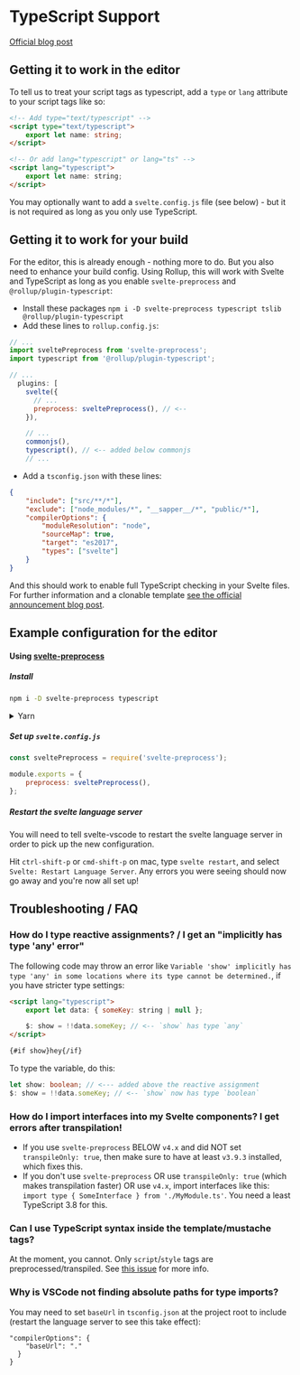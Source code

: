 # TypeScript Support

[Official blog post](https://svelte.dev/blog/svelte-and-typescript)

## Getting it to work in the editor

To tell us to treat your script tags as typescript, add a `type` or `lang` attribute to your script tags like so:

```html
<!-- Add type="text/typescript" -->
<script type="text/typescript">
    export let name: string;
</script>

<!-- Or add lang="typescript" or lang="ts" -->
<script lang="typescript">
    export let name: string;
</script>
```

You may optionally want to add a `svelte.config.js` file (see below) - but it is not required as long as you only use TypeScript.

## Getting it to work for your build

For the editor, this is already enough - nothing more to do. But you also need to enhance your build config. Using Rollup, this will work with Svelte and TypeScript as long as you enable `svelte-preprocess` and `@rollup/plugin-typescript`:

-   Install these packages `npm i -D svelte-preprocess typescript tslib @rollup/plugin-typescript`
-   Add these lines to `rollup.config.js`:

```js
// ...
import sveltePreprocess from 'svelte-preprocess';
import typescript from '@rollup/plugin-typescript';

// ...
  plugins: [
    svelte({
      // ...
      preprocess: sveltePreprocess(), // <--
    }),

    // ...
    commonjs(),
    typescript(), // <-- added below commonjs
    // ...
```

-   Add a `tsconfig.json` with these lines:

```json
{
    "include": ["src/**/*"],
    "exclude": ["node_modules/*", "__sapper__/*", "public/*"],
    "compilerOptions": {
        "moduleResolution": "node",
        "sourceMap": true,
        "target": "es2017",
        "types": ["svelte"]
    }
}
```

And this should work to enable full TypeScript checking in your Svelte files. For further information and a clonable template [see the official announcement blog post](https://svelte.dev/blog/svelte-and-typescript).

## Example configuration for the editor

#### Using [svelte-preprocess](https://github.com/sveltejs/svelte-preprocess)

##### Install

```sh
npm i -D svelte-preprocess typescript
```

<details>
<summary>Yarn</summary>

```sh
yarn add --dev svelte-preprocess typescript
```

</details>

##### Set up `svelte.config.js`

```js
const sveltePreprocess = require('svelte-preprocess');

module.exports = {
    preprocess: sveltePreprocess(),
};
```

##### Restart the svelte language server

You will need to tell svelte-vscode to restart the svelte language server in order to pick up the new configuration.

Hit `ctrl-shift-p` or `cmd-shift-p` on mac, type `svelte restart`, and select `Svelte: Restart Language Server`. Any errors you were seeing should now go away and you're now all set up!

## Troubleshooting / FAQ

### How do I type reactive assignments? / I get an "implicitly has type 'any' error"

The following code may throw an error like `Variable 'show' implicitly has type 'any' in some locations where its type cannot be determined.`, if you have stricter type settings:

```html
<script lang="typescript">
    export let data: { someKey: string | null };

    $: show = !!data.someKey; // <-- `show` has type `any`
</script>

{#if show}hey{/if}
```

To type the variable, do this:

```ts
let show: boolean; // <--- added above the reactive assignment
$: show = !!data.someKey; // <-- `show` now has type `boolean`
```

### How do I import interfaces into my Svelte components? I get errors after transpilation!

-   If you use `svelte-preprocess` BELOW `v4.x` and did NOT set `transpileOnly: true`, then make sure to have at least `v3.9.3` installed, which fixes this.
-   If you don't use `svelte-preprocess` OR use `transpileOnly: true` (which makes transpilation faster) OR use `v4.x`, import interfaces like this: `import type { SomeInterface } from './MyModule.ts'`. You need a least TypeScript 3.8 for this.

### Can I use TypeScript syntax inside the template/mustache tags?

At the moment, you cannot. Only `script`/`style` tags are preprocessed/transpiled. See [this issue](https://github.com/sveltejs/svelte/issues/4701) for more info.

### Why is VSCode not finding absolute paths for type imports?

You may need to set `baseUrl` in `tsconfig.json` at the project root to include (restart the language server to see this take effect):
```
"compilerOptions": {
    "baseUrl": "."
  }
}
```
